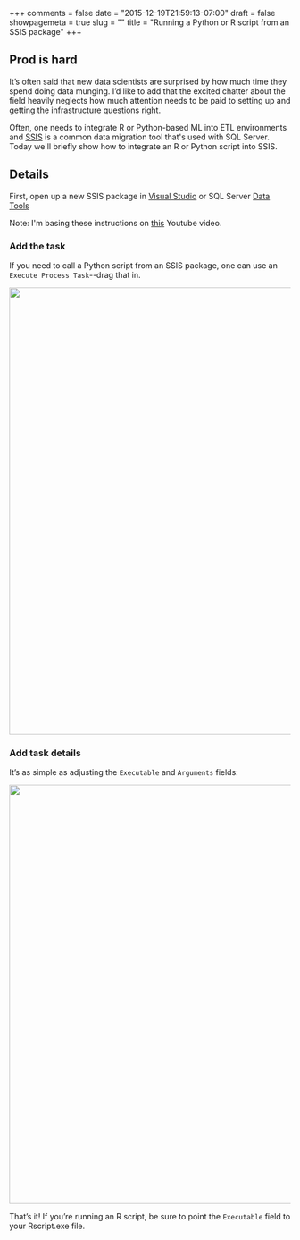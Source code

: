 +++
comments = false
date = "2015-12-19T21:59:13-07:00"
draft = false
showpagemeta = true
slug = ""
title = "Running a Python or R script from an SSIS package"
+++

## Prod is hard

It’s often said that new data scientists are surprised by how much time they spend doing data munging. I’d like to add that the excited chatter about the field heavily neglects how much attention needs to be paid to setting up and getting the infrastructure questions right.

Often, one needs to integrate R or Python-based ML into ETL environments and [SSIS](https://en.wikipedia.org/wiki/SQL_Server_Integration_Services) is a common data migration tool that's used with SQL Server. Today we'll briefly show how to integrate an R or Python script into SSIS.

## Details

First, open up a new SSIS package in [Visual Studio](https://en.wikipedia.org/wiki/Microsoft_Visual_Studio) or SQL Server [Data Tools](https://en.wikipedia.org/wiki/Business_Intelligence_Development_Studio)

Note: I'm basing these instructions on [this](https://www.youtube.com/watch?v=i4FLgjZrWEU&app=desktop) Youtube video. 

### Add the task

If you need to call a Python script from an SSIS package, one can use an `Execute Process Task`--drag that in.

<img src="../../figs/2015-12-19/SSISPackageView.png" width="800">

### Add task details

It’s as simple as adjusting the `Executable` and `Arguments` fields:

<img src="../../figs/2015-12-19/ExecuteProcessTaskEditor.png" width="750">

That’s it! If you’re running an R script, be sure to point the `Executable` field to your Rscript.exe file.